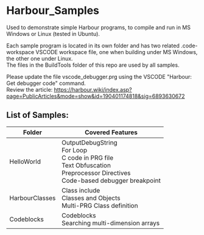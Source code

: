 # Harbour_Samples
Used to demonstrate simple Harbour programs, to compile and run in MS Windows or Linux (tested in Ubuntu).

Each sample program is located in its own folder and has two related .code-workspace VSCODE workspace file, one when building under MS Windows, the other one under Linux.   
The files in the BuildTools folder of this repo are used by all samples.   

Please update the file vscode_debugger.prg using the VSCODE "Harbour: Get debugger code" command.   
Review the article: https://harbour.wiki/index.asp?page=PublicArticles&mode=show&id=190401174818&sig=6893630672   

## List of Samples:
Folder | Covered Features
------------ | -------------
HelloWorld | OutputDebugString<br>For Loop<br>C code in PRG file<br>Text Obfuscation<br>Preprocessor Directives<br>Code-based debugger breakpoint
HarbourClasses | Class include<br>Classes and Objects<br>Multi-PRG Class definition
Codeblocks | Codeblocks<br>Searching multi-dimension arrays

